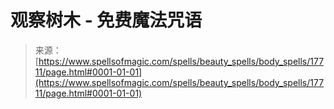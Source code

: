 <!--yml

category: 未分类

date: 2024-06-12 18:58:59

-->

# 观察树木 - 免费魔法咒语

> 来源：[https://www.spellsofmagic.com/spells/beauty_spells/body_spells/17711/page.html#0001-01-01](https://www.spellsofmagic.com/spells/beauty_spells/body_spells/17711/page.html#0001-01-01)
